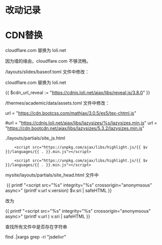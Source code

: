 # 改动记录

# CDN替换



cloudflare.com  替换为 loli.net

因为墙的缘由，cloudflare.com 不够流畅。



/layouts/slides/baseof.toml 文件中修改：

cloudflare.com  替换为 loli.net

  {{ $cdn_url_reveal := "https://cdnjs.loli.net/ajax/libs/reveal.js/3.8.0" }}



/thermes/academic/data/assets.toml 文件中修改：

  url = "https://cdn.bootcss.com/mathjax/3.0.5/es5/tex-chtml.js"

  

#url = "https://cdnjs.loli.net/ajax/libs/lazysizes/%s/lazysizes.min.js"
  url = "https://cdn.bootcdn.net/ajax/libs/lazysizes/5.3.2/lazysizes.min.js"



./layouts/partials/site_js.html

        <script src="https://unpkg.com/ajax/libs/highlight.js/{{ $v }}/languages/{{ . }}.min.js"></script>

        <script src="https://unpkg.com/ajax/libs/highlight.js/{{ $v }}/languages/{{ . }}.min.js"></script>



mysite/layouts/partials/site_head.html 文件中

​        {{ printf "<script src=\"%s\" integrity=\"%s\" crossorigin=\"anonymsous\" async></script>" (printf v.url v.version) $v.sri | safeHTML }}

  改为

 {{ printf "<script src=\"%s\" integrity=\"%s\" crossorigin=\"anonymsous\" async></script>" (printf  v.url ) v.sri | safeHTML }}









查找所有文件中是否存在字符串

find .|xargs grep -ri "jsdelivr"



